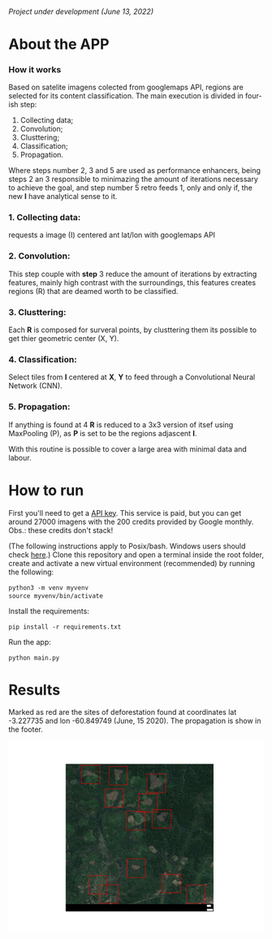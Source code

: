 ###### Project under development (June 13, 2022)

# About the APP
### How it works
Based on satelite imagens colected from googlemaps API, regions are selected for its content classification. The main execution is divided in four-ish step:

1. Collecting data;
2. Convolution;
3. Clusttering;
4. Classification;
5. Propagation.

Where steps number 2, 3 and 5 are used as performance enhancers, being steps 2 an 3 responsible to minimazing the amount of iterations necessary to achieve the goal, and step number 5 retro feeds 1, only and only if, the new __I__ have analytical sense to it.

### 1. Collecting data:
requests a image (I) centered ant lat/lon with googlemaps API

### 2. Convolution:
This step couple with __step__ 3 reduce the amount of iterations by extracting features, mainly high contrast with the surroundings, this features creates regions (R) that are deamed worth to be classified.

### 3. Clusttering:
Each __R__ is composed for surveral points, by clusttering them its possible to get thier geometric center (X, Y).

### 4. Classification:
Select tiles from __I__ centered at __X__, __Y__ to feed through a Convolutional Neural Network (CNN).

### 5. Propagation:
If anything is found at 4 __R__ is reduced to a 3x3 version of itsef using MaxPooling (P), as __P__ is set to be the regions adjascent __I__.

With this routine is possible to cover a large area with minimal data and labour.


# How to run
 
First you'll need to get a [API key](https://console.cloud.google.com/apis). This service is paid, but you can get around 27000 imagens with the 200 credits provided by Google monthly. Obs.: these credits don't stack!

(The following instructions apply to Posix/bash. Windows users should check [here](https://docs.python.org/3/library/venv.html).)
Clone this repository and open a terminal inside the root folder, create and activate a new virtual environment (recommended) by running the following:
```
python3 -m venv myvenv
source myvenv/bin/activate
```
Install the requirements:
```
pip install -r requirements.txt
```
Run the app:
```
python main.py
```
# Results
Marked as red are the sites of deforestation found at coordinates lat -3.227735 and lon -60.849749 (June, 15 2020). 
The propagation is show in the footer.

<p align="center">
  <img src="https://github.com/PedroFrias/amazonian_rainforest_survey/blob/main/Figure_1.png">
</p>
